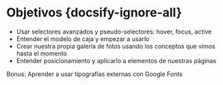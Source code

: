 # Objetivos {docsify-ignore-all}

* Usar selectores avanzados y pseudo-selectores: hover, focus, active
* Entender el modelo de caja y empezar a usarlo
* Crear nuestra propia galería de fotos usando los conceptos que vimos hasta el momento
* Entender posicionamiento y aplicarlo a elementos de nuestras páginas

Bonus: Aprender a usar tipografías externas con Google Fonts
